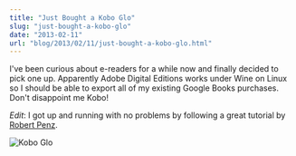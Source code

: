 ```yaml
---
title: "Just Bought a Kobo Glo"
slug: "just-bought-a-kobo-glo"
date: "2013-02-11"
url: "blog/2013/02/11/just-bought-a-kobo-glo.html"
---
```


I've been curious about e-readers for a while now and finally decided to pick one up. Apparently Adobe Digital Editions works under Wine on Linux so I should be able to export all of my existing Google Books purchases. Don't disappoint me Kobo!

*Edit*: I got up and running with no problems by following a great tutorial by [Robert Penz](https://robert.penz.name/440/howto-install-adobe-digital-editions-on-ubuntu-12-04-and-use-it-with-an-e-book-reader/).

![Kobo Glo](https://s3.amazonaws.com/gschierBlog/images/kobo.jpg)


